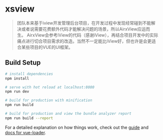 # xsview

> 团队本来基于iview开发管理后台项目，在开发过程中发现经常碰到不能解决或者说需要花费额外代码才能解决问题的场景，所以AirxView应运而生。
> AirxView会参考iView的代码（感谢iView），再结合项目开发中的实际痛点进行切合项目需求的改造。当然不一定能比iView好，但也许是会更适合某些项目的VUE的UI框架。

## Build Setup

``` bash
# install dependencies
npm install

# serve with hot reload at localhost:8080
npm run dev

# build for production with minification
npm run build

# build for production and view the bundle analyzer report
npm run build --report
```

For a detailed explanation on how things work, check out the [guide](http://vuejs-templates.github.io/webpack/) and [docs for vue-loader](http://vuejs.github.io/vue-loader).
